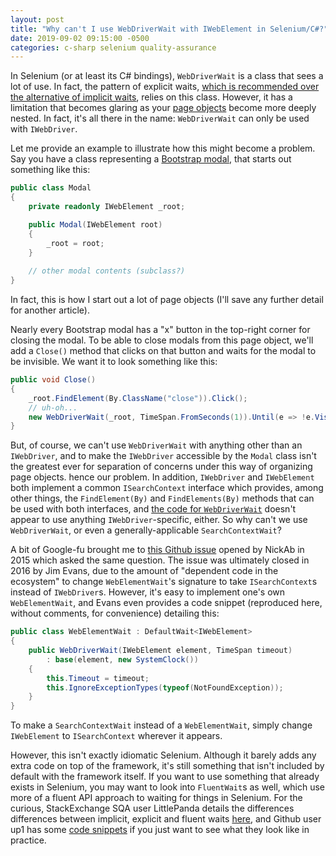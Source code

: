 ```yaml
---
layout: post
title: "Why can't I use WebDriverWait with IWebElement in Selenium/C#?"
date: 2019-09-02 09:15:00 -0500
categories: c-sharp selenium quality-assurance
---
```

In Selenium (or at least its C# bindings), `WebDriverWait` is a class that sees a lot of use. In fact, the pattern of explicit waits, [which is recommended over the alternative of implicit waits][stackoverflow-reijmersdal], relies on this class. However, it has a limitation that becomes glaring as your [page objects][fowler] become more deeply nested. In fact, it's all there in the name: `WebDriverWait` can only be used with `IWebDriver`.

Let me provide an example to illustrate how this might become a problem. Say you have a class representing a [Bootstrap modal][bootstrap-modal], that starts out something like this:

```csharp
public class Modal
{
    private readonly IWebElement _root;

    public Modal(IWebElement root)
    {
        _root = root;
    }
    
    // other modal contents (subclass?)
}
```

In fact, this is how I start out a lot of page objects (I'll save any further detail for another article).

Nearly every Bootstrap modal has a "x" button in the top-right corner for closing the modal. To be able to close modals from this page object, we'll add a `Close()` method that clicks on that button and waits for the modal to be invisible. We want it to look something like this:

```csharp
public void Close()
{
    _root.FindElement(By.ClassName("close")).Click();
    // uh-oh...
    new WebDriverWait(_root, TimeSpan.FromSeconds(1)).Until(e => !e.Visible);
}
```

But, of course, we can't use `WebDriverWait` with anything other than an `IWebDriver`, and to make the `IWebDriver` accessible by the `Modal` class isn't the greatest ever for separation of concerns under this way of organizing page objects. hence our problem. In addition, `IWebDriver` and `IWebElement` both implement a common `ISearchContext` interface which provides, among other things, the `FindElement(By)` and `FindElements(By)` methods that can be used with both interfaces, and [the code for `WebDriverWait`][github-webdriverwait] doesn't appear to use anything `IWebDriver`-specific, either. So why can't we use `WebDriverWait`, or even a generally-applicable `SearchContextWait`?

A bit of Google-fu brought me to [this Github issue][github] opened by NickAb in 2015 which asked the same question. The issue was ultimately closed in 2016 by Jim Evans, due to the amount of "dependent code in the ecosystem" to change `WebElementWait`'s signature to take `ISearchContext`s instead of `IWebDriver`s. However, it's easy to implement one's own `WebElementWait`, and Evans even provides a code snippet (reproduced here, without comments, for convenience) detailing this:

```csharp
public class WebElementWait : DefaultWait<IWebElement>
{
    public WebDriverWait(IWebElement element, TimeSpan timeout)
        : base(element, new SystemClock())
    {
        this.Timeout = timeout;
        this.IgnoreExceptionTypes(typeof(NotFoundException));
    }
}
```

To make a `SearchContextWait` instead of a `WebElementWait`, simply change `IWebElement` to `ISearchContext` wherever it appears.

However, this isn't exactly idiomatic Selenium. Although it barely adds any extra code on top of the framework, it's still something that isn't included by default with the framework itself. If you want to use something that already exists in Selenium, you may want to look into `FluentWait`s as well, which use more of a fluent API approach to waiting for things in Selenium. For the curious, StackExchange SQA user LittlePanda details the differences differences between implicit, explicit and fluent waits [here][stackoverflow-littlepanda], and Github user up1 has some [code snippets][github-gist] if you just want to see what they look like in practice.

[stackoverflow-reijmersdal]: https://sqa.stackexchange.com/questions/12583/is-it-a-bad-practice-to-use-implicit-wait-in-selenium-webdriver-should-one-use
[github]: https://github.com/SeleniumHQ/selenium/issues/851
[fowler]: https://martinfowler.com/bliki/PageObject.html
[bootstrap-modal]: https://getbootstrap.com/docs/4.0/components/modal/
[stackoverflow-littlepanda]: https://sqa.stackexchange.com/questions/12866/how-fluentwait-is-different-from-webdriverwait
[github-gist]: https://gist.github.com/up1/d925783ea8e5f706f3bb58c3ce1ef7eb
[github-webdriverwait]: https://github.com/SeleniumHQ/selenium/blob/07a18746ff756e90fd79ef253a328bd7dfa9e6dc/dotnet/src/webdriver/Support/WebDriverWait.cs